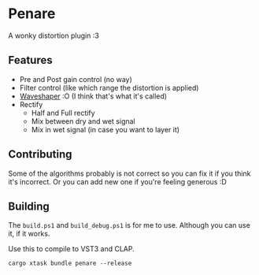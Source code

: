 # Penare

A wonky distortion plugin :3 

## Features
- Pre and Post gain control (no way)
- Filter control (like which range the distortion is applied)
- [Waveshaper](https://github.com/azur1s/penare/wiki/Waveshapers) :O (I think that's what it's called)
- Rectify
  - Half and Full rectify
  - Mix between dry and wet signal
  - Mix in wet signal (in case you want to layer it)

## Contributing
Some of the algorithms probably is not correct so you can fix it if you think it's incorrect. Or you can add new one if you're feeling generous :D

## Building

The `build.ps1` and `build_debug.ps1` is for me to use. Although you can use it, if it works.

Use this to compile to VST3 and CLAP.

```shell
cargo xtask bundle penare --release
```
